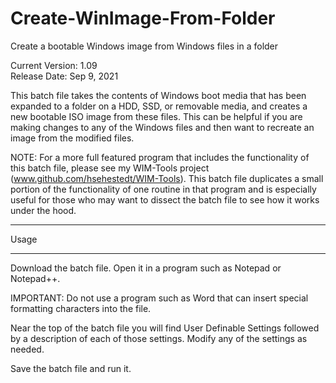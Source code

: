# Create-WinImage-From-Folder
Create a bootable Windows image from Windows files in a folder

Current Version: 1.09  
Release Date: Sep 9, 2021  

This batch file takes the contents of Windows boot media that has been expanded to a folder on a HDD, SSD, or removable media, and creates a new bootable ISO image from these files. This can be helpful if you are making changes to any of the Windows files and then want to recreate an image from the modified files.

NOTE: For a more full featured program that includes the functionality of this batch file, please see my WIM-Tools project (www.github.com/hsehestedt/WIM-Tools). This batch file duplicates a small portion of the functionality of one routine in that program and is especially useful for those who may want to dissect the batch file to see how it works under the hood.

*******
 Usage
*******

Download the batch file. Open it in a program such as Notepad or Notepad++.

IMPORTANT: Do not use a program such as Word that can insert special formatting characters into the file.

Near the top of the batch file you will find User Definable Settings followed by a description of each of those settings. Modify any of the settings as needed.

Save the batch file and run it.

